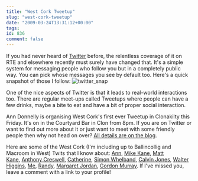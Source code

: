 ```yaml
---
title: "West Cork Tweetup"
slug: "west-cork-tweetup"
date: "2009-03-24T13:31:12+00:00"
tags:
id: 836
comment: false
---
```


If you had never heard of [Twitter](http://twitter.com/conoro) before, the relentless coverage of it on RTE and elsewhere recently must surely have changed that. It's a simple system for messaging people who follow you but in a completely public way. You can pick whose messages you see by default too. Here's a quick snapshot of those I follow:
![twitter_snap](https://d1tidq54inel9p.cloudfront.net/wp-content/uploads/2009/03/twitter_snap.jpg "twitter_snap")

One of the nice aspects of Twitter is that it leads to real-world interactions too. There are regular meet-ups called Tweetups where people can have a few drinks, maybe a bite to eat and have a bit of proper social interaction.

Ann Donnelly is organising West Cork's first ever Tweetup in Clonakilty this Friday. It's on in the Courtyard Bar in Clon from 8pm. If you are on Twitter or want to find out more about it or just want to meet with some friendly people then why not head on over? [All details are on the blog](http://seoireland.blogspot.com/2009/03/west-cork-tweet-up-friday-27th-march-in.html).

Here are some of the West Cork (I'm including up to Ballincollig and Macroom in West) Twits that I know about: [Ann](http://twitter.com/omahonydonnelly), [Mike Kane](http://twitter.com/curiousmike), [Matt Kane](http://twitter.com/curiousmatt), [Anthony Creswell](http://twitter.com/ummera), [Catherine](http://twitter.com/manicmammy), [Simon Whelband](http://twitter.com/swhelband), [Calvin Jones](http://twitter.com/calvin141170), [Walter Higgins](http://twitter.com/walter), [Me](http://twitter.com/conoro), [Randy](http://twitter.com/branedy), [Margaret Jordan](http://twitter.com/margaretjordan), [Gordon Murray](http://twitter.com/gortron). If I've missed you, leave a comment with a link to your profile!
